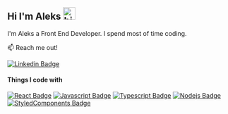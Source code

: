 ## Hi I'm Aleks <img src="https://user-images.githubusercontent.com/1303154/88677602-1635ba80-d120-11ea-84d8-d263ba5fc3c0.gif" width="28px" height="28px" alt="hi">

I'm Aleks a Front End Developer. I spend most of time coding.

:mailbox: Reach me out!

[![Linkedin Badge](https://img.shields.io/badge/-AleksandrRiabov-0e76a8?style=flat&labelColor=0e76a8&logo=linkedin&logoColor=white)](https://www.linkedin.com/in/aleksandr-riabov//)

#### Things I code with

<!-- TODO: Make technologies links takes you to repositories -->

[![React Badge](https://img.shields.io/badge/-React-61DBFB?style=for-the-badge&labelColor=black&logo=react&logoColor=61DBFB)](#)
[![Javascript Badge](https://img.shields.io/badge/-Javascript-F0DB4F?style=for-the-badge&labelColor=black&logo=javascript&logoColor=F0DB4F)](#)
[![Typescript Badge](https://img.shields.io/badge/-Typescript-007acc?style=for-the-badge&labelColor=black&logo=typescript&logoColor=007acc)](#)
[![Nodejs Badge](https://img.shields.io/badge/-Nodejs-3C873A?style=for-the-badge&labelColor=black&logo=node.js&logoColor=3C873A)](#)
[![StyledComponents Badge](https://img.shields.io/badge/-Styled&nbsp;Components-DB7093?style=for-the-badge&labelColor=black&logo=styledcomponents&logoColor=DB7093)](#)

